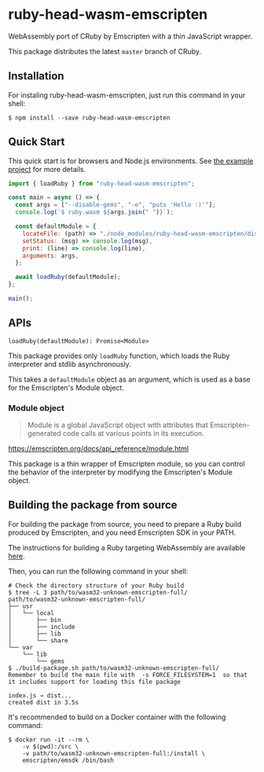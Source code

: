# ruby-head-wasm-emscripten

WebAssembly port of CRuby by Emscripten with a thin JavaScript wrapper.

This package distributes the latest `master` branch of CRuby.

## Installation

For instaling ruby-head-wasm-emscripten, just run this command in your shell:

```console
$ npm install --save ruby-head-wasm-emscripten
```

## Quick Start

This quick start is for browsers and Node.js environments. See [the example project](https://github.com/ruby/ruby.wasm/tree/main/packages/npm-packages/ruby-wasm-emscripten/example) for more details.

```javascript
import { loadRuby } from "ruby-head-wasm-emscripten";

const main = async () => {
  const args = ["--disable-gems", "-e", "puts 'Hello :)'"];
  console.log(`$ ruby.wasm ${args.join(" ")}`);

  const defaultModule = {
    locateFile: (path) => "./node_modules/ruby-head-wasm-emscripten/dist/" + path,
    setStatus: (msg) => console.log(msg),
    print: (line) => console.log(line),
    arguments: args,
  };

  await loadRuby(defaultModule);
};

main();

```

## APIs

`loadRuby(defaultModule): Promise<Module>`

This package provides only `loadRuby` function, which loads the Ruby interpreter and stdlib asynchronously.

This takes a `defaultModule` object as an argument, which is used as a base for the Emscripten's Module object.

### Module object

> Module is a global JavaScript object with attributes that Emscripten-generated code calls at various points in its execution.

https://emscripten.org/docs/api_reference/module.html

This package is a thin wrapper of Emscripten module, so you can control the behavior of the interpreter by modifying the Emscripten's Module object.


## Building the package from source

For building the package from source, you need to prepare a Ruby build produced by Emscripten, and you need Emscripten SDK in your PATH.

The instructions for building a Ruby targeting WebAssembly are available [here](https://github.com/ruby/ruby.wasm#building-from-source).

Then, you can run the following command in your shell:

```console
# Check the directory structure of your Ruby build
$ tree -L 3 path/to/wasm32-unknown-emscripten-full/
path/to/wasm32-unknown-emscripten-full/
├── usr
│   └── local
│       ├── bin
│       ├── include
│       ├── lib
│       └── share
└── var
    └── lib
        └── gems
$ ./build-package.sh path/to/wasm32-unknown-emscripten-full/
Remember to build the main file with  -s FORCE_FILESYSTEM=1  so that it includes support for loading this file package

index.js → dist...
created dist in 3.5s
```

It's recommended to build on a Docker container with the following command:

```console
$ docker run -it --rm \
    -v $(pwd):/src \
    -v path/to/wasm32-unknown-emscripten-full:/install \
    emscripten/emsdk /bin/bash
```
